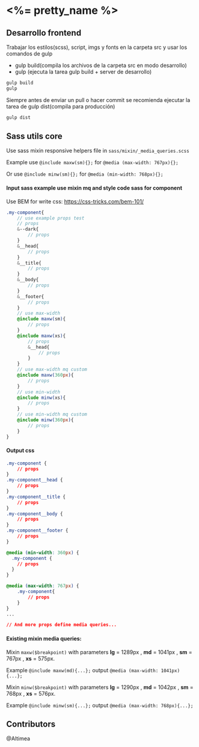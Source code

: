 
# <%= pretty_name %>

## Desarrollo frontend

Trabajar los estilos(scss), script, imgs y fonts en la carpeta src y usar los comandos de gulp
* gulp build(compila los archivos de la carpeta src en modo desarrollo)
* gulp (ejecuta la tarea gulp build + server de desarrollo)

```sh
gulp build
gulp

```

Siempre antes de enviar un pull o hacer commit se recomienda ejecutar la tarea de gulp dist(compila para producción)

```sh
gulp dist

```

## Sass utils core
Use sass mixin responsive helpers file in `sass/mixin/_media_queries.scss`

Example use `@include maxw(sm){};` for  `@media (max-width: 767px){};`

Or use `@include minw(sm){};` for  `@media (min-width: 768px){};`

#### Input sass example use mixin mq and style code sass for component

Use BEM for write css: https://css-tricks.com/bem-101/

```scss
.my-component{
    // use example props test
    // props
    &--dark{
        // props
    }
    &__head{
        // props
    }
    &__title{
        // props
    }
    &__body{
        // props
    }
    &__footer{
        // props
    }
    // use max-width
    @include maxw(sm){
        // props
    }
    @include maxw(xs){
        // props
        &__head{
            // props
        }
    }
    // use max-width mq custom
    @include maxw(360px){
        // props
    }
    // use min-width
    @include minw(xs){
        // props
    }
    // use min-width mq custom
    @include minw(360px){
        // props
    }
}
```

#### Output css
```css
.my-component {
    // props
}
.my-component__head {
    // props
}
.my-component__title {
    // props
}
.my-component__body {
    // props
}
.my-component__footer {
    // props
}

@media (min-width: 360px) {
  .my-component {
    // props
  }
}

@media (max-width: 767px) {
    .my-component{
        // props
    }
}
...

// And more props define media queries...

```

#### Existing mixin media queries:
Mixin `maxw($breakpoint)` with parameters **lg** = 1289px , **md** = 1041px , **sm** = 767px , **xs** = 575px.

Example `@include maxw(md){...};`  output  `@media (max-width: 1041px){...};`

Mixin `minw($breakpoint)` with parameters **lg** = 1290px , **md** = 1042px , **sm** = 768px , **xs** = 576px.

Example `@include minw(sm){...};`  output  `@media (max-width: 768px){...};`

## Contributors
@Altimea
